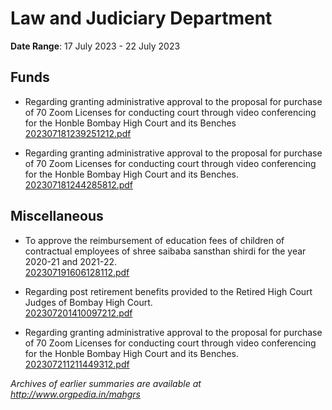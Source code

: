 # Law and Judiciary Department

**Date Range**: 17 July 2023 - 22 July 2023


## Funds
- Regarding granting administrative approval to the proposal for purchase of 70 Zoom Licenses for conducting court through video conferencing for the Honble Bombay High Court and its Benches\
  [202307181239251212.pdf](https://gr.maharashtra.gov.in/Site/Upload/Government%20Resolutions/English/202307181239251212.pdf)

- Regarding granting administrative approval to the proposal for purchase of 70 Zoom Licenses for conducting court through video conferencing for the Honble Bombay High Court and its Benches.\
  [202307181244285812.pdf](https://gr.maharashtra.gov.in/Site/Upload/Government%20Resolutions/English/202307181244285812.pdf)

## Miscellaneous
- To approve the reimbursement of education fees of children of contractual employees of shree saibaba sansthan shirdi for the year 2020-21 and 2021-22.\
  [202307191606128112.pdf](https://gr.maharashtra.gov.in/Site/Upload/Government%20Resolutions/English/202307191606128112.pdf)

- Regarding post retirement benefits provided to the Retired High Court Judges of Bombay High Court.\
  [202307201410097212.pdf](https://gr.maharashtra.gov.in/Site/Upload/Government%20Resolutions/English/202307201410097212.pdf)

- Regarding granting administrative approval to the proposal for purchase of 70 Zoom Licenses for conducting court through video conferencing for the Honble Bombay High Court and its Benches.\
  [202307211211449312.pdf](https://gr.maharashtra.gov.in/Site/Upload/Government%20Resolutions/English/202307211211449312.pdf)


*Archives of earlier summaries are available at http://www.orgpedia.in/mahgrs*